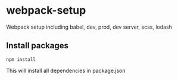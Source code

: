 # webpack-setup
Webpack setup including babel, dev, prod, dev server, scss, lodash

## Install packages
`npm install`

This will install all dependencies in package.json 
